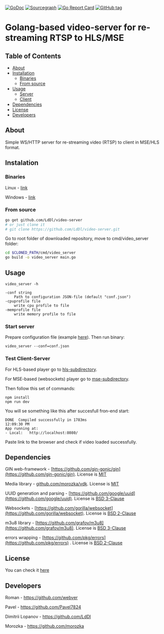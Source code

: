 [![GoDoc](https://godoc.org/github.com/LdDl/video-server?status.svg)](https://godoc.org/github.com/LdDl/video-server)
[![Sourcegraph](https://sourcegraph.com/github.com/LdDl/video-server/-/badge.svg)](https://sourcegraph.com/github.com/LdDl/video-server?badge)
[![Go Report Card](https://goreportcard.com/badge/github.com/LdDl/video-server)](https://goreportcard.com/report/github.com/LdDl/video-server)
[![GitHub tag](https://img.shields.io/github/tag/LdDl/video-server.svg)](https://github.com/LdDl/video-server/releases)

# Golang-based video-server for re-streaming RTSP to HLS/MSE

## Table of Contents

- [About](#about)
- [Installation](#installation)
    - [Binaries](#binaries)
    - [From source](#from-source)
- [Usage](#usage)
    - [Server](#start-server)
    - [Client](#test-client-server)
- [Dependencies](#dependencies)
- [License](#license)
- [Developers](#developers)


## About
Simple WS/HTTP server for re-streaming video (RTSP) to client in MSE/HLS format.

## Instalation
### Binaries
Linux - [link](https://github.com/LdDl/video-server/releases/download/v0.1.0/linux-video_server.tar.xz)

Windows - [link](https://github.com/LdDl/video-server/releases/download/v0.1.0/windows-video_server.zip)

### From source
```bash
go get github.com/LdDl/video-server
# or just clone it
# git clone https://github.com/LdDl/video-server.git
```
Go to root folder of downloaded repository, move to cmd/video_server folder:
```bash
cd $CLONED_PATH/cmd/video_server
go build -o video_server main.go
```

## Usage
```shell
video_server -h
```
```shell
-conf string
    Path to configuration JSON-file (default "conf.json")
-cpuprofile file
    write cpu profile to file
-memprofile file
    write memory profile to file
```

### Start server
Prepare configuration file (example [here](cmd/video_server/conf.json)). Then run binary:
```shell
video_server --conf=conf.json
```
### Test Client-Server
For HLS-based player go to [hls-subdirectory](example_client/hls_example).

For MSE-based (websockets) player go to [mse-subdirectory](mse_example/hls_example).

Then follow this set of commands:
```shell
npm install
npm run dev
```

You will se something like this after succesfull fron-end start:
```shell
DONE  Compiled successfully in 1783ms                                                                                                                                                                         12:09:30 PM
App running at:
- Local:   http://localhost:8080/ 
```
Paste link to the browser and check if video loaded successfully.

## Dependencies
GIN web-framework - [https://github.com/gin-gonic/gin](https://github.com/gin-gonic/gin). License is [MIT](https://github.com/gin-gonic/gin/blob/master/LICENSE)

Media library - [github.com/morozka/vdk](https://github.com/morozka/vdk). License is [MIT](https://github.com/morozka/vdk/blob/master/LICENSE)


UUID generation and parsing - [https://github.com/google/uuid](https://github.com/google/uuid). License is [BSD 3-Clause](https://github.com/google/uuid/blob/master/LICENSE)

Websockets - [https://github.com/gorilla/websocket](https://github.com/gorilla/websocket). License is [BSD 2-Clause](https://github.com/gorilla/websocket/blob/master/LICENSE)

m3u8 library - [https://github.com/grafov/m3u8](https://github.com/grafov/m3u8). License is [BSD 3-Clause](https://github.com/grafov/m3u8/blob/master/LICENSE)

errors wrapping - [https://github.com/pkg/errors](https://github.com/pkg/errors) . License is [BSD 2-Clause](https://github.com/pkg/errors/blob/master/LICENSE)

## License
You can check it [here](LICENSE.md)

## Developers
Roman - https://github.com/webver

Pavel - https://github.com/Pavel7824

Dimitrii Lopanov - https://github.com/LdDl

Morozka - https://github.com/morozka
